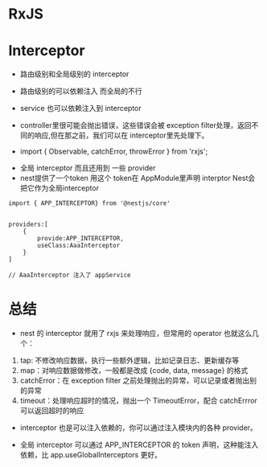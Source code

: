 # RxJS

# Interceptor

- 路由级别和全局级别的 interceptor
- 路由级别的可以依赖注入 而全局的不行

- service 也可以依赖注入到 interceptor

- controller里很可能会抛出错误，这些错误会被 exception filter处理，返回不同的响应,但在那之前，我们可以在 interceptor里先处理下。
- import { Observable, catchError, throwError } from 'rxjs';

* 全局 interceptor 而且还用到 一些 provider
* nest提供了一个token 用这个 token在 AppModule里声明 interptor Nest会把它作为全局interceptor

```
import { APP_INTERCEPTOR} from '@nestjs/core'


providers:[
    {
        provide:APP_INTERCEPTOR,
        useClass:AaaInterceptor
    }
]

// AaaInterceptor 注入了 appService
```

# 总结

- nest 的 interceptor 就用了 rxjs 来处理响应，但常用的 operator 也就这么几个：

1. tap: 不修改响应数据，执行一些额外逻辑，比如记录日志、更新缓存等
2. map：对响应数据做修改，一般都是改成 {code, data, message} 的格式
3. catchError：在 exception filter 之前处理抛出的异常，可以记录或者抛出别的异常
4. timeout：处理响应超时的情况，抛出一个 TimeoutError，配合 catchErrror 可以返回超时的响应

- interceptor 也是可以注入依赖的，你可以通过注入模块内的各种 provider。

- 全局 interceptor 可以通过 APP_INTERCEPTOR 的 token 声明，这种能注入依赖，比 app.useGlobalInterceptors 更好。
